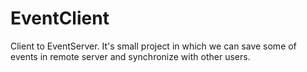 # EventClient
Client to EventServer. It's small project in which we can save some of events in remote server and synchronize with other users.
